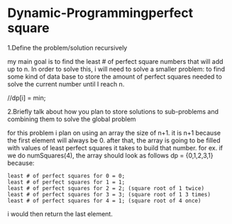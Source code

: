 # Dynamic-Programmingperfect square

1.Define the problem/solution recursively 

my main goal is to find the least # of perfect square numbers that will add up to n. In order to solve this, i will need to solve a smaller problem: to find some kind of data base to store the amount of perfect squares needed to solve the current number until I reach n.

//dp[i] = min;

2.Briefly talk about how you plan to store solutions to sub-problems and combining them
to solve the global problem

for this problem i plan on using an array the size of n+1. it is n+1 because the first element will always be 0. after that, the array is going to be filled with values of least perfect squares it takes to build that number. for ex. if we do numSquares(4), the array should look as follows dp = {0,1,2,3,1} because:

	least # of perfect squares for 0 = 0;
	least # of perfect squares for 1 = 1;
	least # of perfect squares for 2 = 2; (square root of 1 twice)
	least # of perfect squares for 3 = 3; (square root of 1 3 times)
	least # of perfect squares for 4 = 1; (square root of 4 once)

i would then return the last element.

